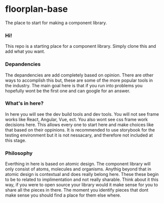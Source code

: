# floorplan-base
The place to start for making a component library.


### Hi!

This repo is a starting place for a component library. Simply clone this and add what you want.

### Depandencies

The depandencies are add completely based on opinion. There are other ways to accomplish this but, these are some of the more popular tools in the industry. The main goal here is that if you run into problems you hopefully wont be the first one and can google for an answer.

### What's in here?

In here you will see the dev build tools and dev tools. You will not see frame works like React, Angular, Vue, ect. You also wont see css frame work decisions here. This allows every one to start here and make choices like that based on their oppinions. It is recommended to use storybook for the testing environment but it is not nessacary, and therefore not included at this stage.

### Philosophy

Everthing in here is based on atomic design. The component library will only consist of atoms, molecules and organisms. Anythig beyond that in atomic design is contextual and does really belong here. These these begin to be to related to implimentation and not really sharable. Think about it this way, if you were to open source your library would it make sense for you to share all the pieces in there. The moment you identify pieces that dont make sense you should find a place for them else where.

